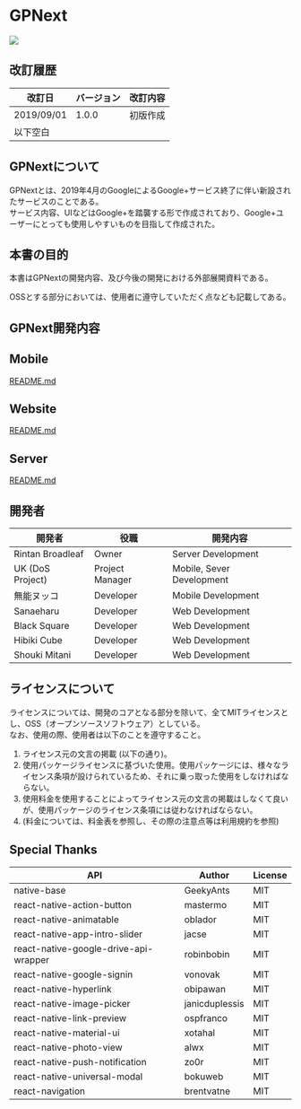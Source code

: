 # GPNext

![](https://gpnext-web.firebaseapp.com/src/img/glogo.png)

## 改訂履歴

| 改訂日 | バージョン | 改訂内容 |
| --- | --- | --- |
| 2019/09/01 | 1.0.0 | 初版作成 |
| 以下空白 |   |   |


## GPNextについて

GPNextとは、2019年4月のGoogleによるGoogle+サービス終了に伴い新設されたサービスのことである。<br>
サービス内容、UIなどはGoogle+を踏襲する形で作成されており、Google+ユーザーにとっても使用しやすいものを目指して作成された。

## 本書の目的

本書はGPNextの開発内容、及び今後の開発における外部展開資料である。

OSSとする部分においては、使用者に遵守していただく点なども記載してある。

## GPNext開発内容

## Mobile
[README.md](https://github.com/GpNext/GpNext/blob/master/src/mobile/README.md)

## Website
[README.md](https://github.com/GpNext/GpNext/blob/master/src/website/README.md)

## Server
[README.md](https://github.com/GpNext/GpNext/blob/master/src/server/README.md)

## 開発者

| **開発者** | **役職** | **開発内容** |
| --- | --- | --- |
| Rintan Broadleaf | Owner | Server Development |
| UK (DoS Project) | Project Manager | Mobile, Sever Development |
| 無能ヌッコ | Developer | Mobile Development |
| Sanaeharu | Developer | Web Development |
| Black Square | Developer | Web Development |
| Hibiki Cube | Developer | Web Development |
| Shouki Mitani | Developer | Web Development|

## ライセンスについて

ライセンスについては、開発のコアとなる部分を除いて、全てMITライセンスとし、OSS（オープンソースソフトウェア）としている。<br>
なお、使用の際、使用者は以下のことを遵守すること。

1. ライセンス元の文言の掲載 (以下の通り)。
2. 使用パッケージライセンスに基づいた使用。使用パッケージには、様々なライセンス条項が設けられているため、それに乗っ取った使用をしなければならない。
3. 使用料金を使用することによってライセンス元の文言の掲載はしなくて良いが、使用パッケージのライセンス条項には従わなければならない。<br>
4. (料金については、料金表を参照し、その際の注意点等は利用規約を参照)



## Special Thanks
API                                   | Author         | License
------------------------------------- | -------------- | -------
native-base                           | GeekyAnts      | MIT
react-native-action-button            | mastermo       | MIT
react-native-animatable               | oblador        | MIT
react-native-app-intro-slider         | jacse          | MIT
react-native-google-drive-api-wrapper | robinbobin     | MIT
react-native-google-signin            | vonovak        | MIT
react-native-hyperlink                | obipawan       | MIT
react-native-image-picker             | janicduplessis | MIT
react-native-link-preview             | ospfranco      | MIT
react-native-material-ui              | xotahal        | MIT
react-native-photo-view               | alwx           | MIT
react-native-push-notification        | zo0r           | MIT
react-native-universal-modal          | bokuweb        | MIT
react-navigation                      | brentvatne     | MIT
